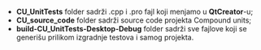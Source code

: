 - **CU_UnitTests** folder sadrži .cpp i .pro fajl koji menjamo u **QtCreator**-u; 
- **CU_source_code** folder sadrži source code projekta Compound units;
- **build-CU_UnitTests-Desktop-Debug** folder sadrži sve fajlove koji se generišu prilikom izgradnje testova i samog projekta.
